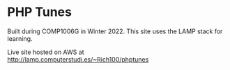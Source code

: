 <h1>PHP Tunes</h1>
<p>Built during COMP1006G in Winter 2022.  This site uses the LAMP stack for learning.</p>
<p>Live site hosted on AWS at <a href="http://lamp.computerstudi.es/~Rich100/phptunes"
    target="_new">
        http://lamp.computerstudi.es/~Rich100/phptunes
    </a>
</p>